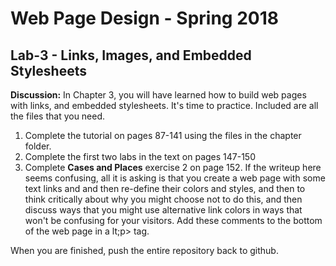 # Web Page Design - Spring 2018

## Lab-3 - Links, Images, and Embedded Stylesheets

**Discussion:** In Chapter 3, you will have learned how to build web pages with
links, and embedded stylesheets. It's time to practice. Included are all the
files that you need. 

1. Complete the tutorial on pages 87-141 using the files in the chapter folder.
1. Complete the first two labs in the text on pages 147-150
1. Complete **Cases and Places** exercise 2 on page 152. If the writeup here
   seems confusing, all it is asking is that you create a web page with some text
   links and and then re-define their colors and styles, and then to think
   critically about why you might choose not to do this, and then discuss ways
   that you might use alternative link colors in ways that won't be confusing
   for your visitors. Add these comments to the bottom of the web page in a
   lt;p&gt; tag.

When you are finished, push the entire repository back to github.
